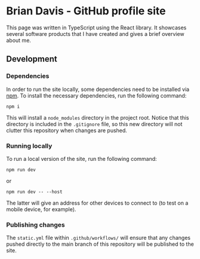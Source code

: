 # Brian Davis - GitHub profile site

This page was written in TypeScript using the React library.
It showcases several software products that I have created and gives a brief overview about me. 

## Development

### Dependencies

In order to run the site locally, some dependencies need to be installed via [npm](https://en.wikipedia.org/wiki/Npm).
To install the necessary dependencies, run the following command:

```
npm i
```

This will install a `node_modules` directory in the project root.
Notice that this directory is included in the `.gitignore` file, so this new directory will not clutter this repository when changes are pushed.

### Running locally

To run a local version of the site, run the following command:

```
npm run dev
```

or

```
npm run dev -- --host
```

The latter will give an address for other devices to connect to (to test on a mobile device, for example).

### Publishing changes

The `static.yml` file within `.github/workflows/` will ensure that any changes pushed directly to the main branch of this repository will be published to the site.
